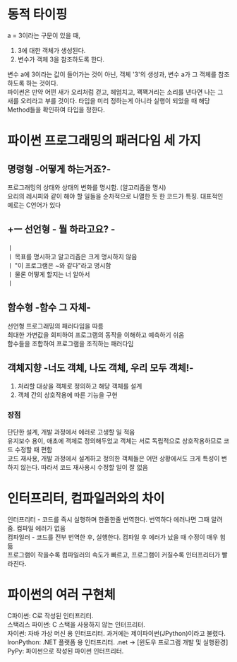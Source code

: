 # 동적 타이핑  

a = 3이라는 구문이 있을 때,  

1. 3에 대한 객체가 생성된다.  
2. 변수가 객체 3을 참조하도록 한다.  

변수 a에 3이라는 값이 들어가는 것이 아닌, 객체 '3'의 생성과, 변수 a가 그 객체를 참조하도록 하는 것이다.  
파이썬은 만약 어떤 새가 오리처럼 걷고, 헤엄치고, 꽥꽥거리는 소리를 낸다면 나는 그 새를 오리라고 부를 것이다. 타입을 미리 정하는게 아니라 실행이 되었을 때 해당 Method들을 확인하여 타입을 정한다.  

# 파이썬 프로그래밍의 패러다임 세 가지

## 명령형 -어떻게 하는거죠?-  

프로그래밍의 상태와 상태의 변화를 명시함. (알고리즘을 명시)  
요리의 레시피와 같이 해야 할 일들을 순차적으로 나열한 듯 한 코드가 특징. 
대표적인 예로는 C언어가 있다

## +ㅡ 선언형 - 뭘 하라고요? -   
ㅣ   
ㅣ  목표를 명시하고 알고리즘은 크게 명시하지 않음  
ㅣ   "이 프로그램은 ~와 같다"라고 명시함  
ㅣ  물론 어떻게 할지는 너 알아서  
ㅣ  
## 함수형  -함수 그 자체-  
선언형 프로그래밍의 패러다임을 따름  
최대한 가변값을 회피하여 프로그램의 동작을 이해하고 예측하기 쉬움  
함수들을 조합하여 프로그램을 조직하는 패러다임  

## 객체지향 -너도 객체, 나도 객체, 우리 모두 객체!-  
1. 처리할 대상을 객체로 정의하고 해당 객체를 설계  
2. 객체 간의 상호작용에 따른 기능을 구현  

### 장점   
단단한 설계, 개발 과정에서 에러로 고생할 일 적음  
유지보수 용이, 애초에 객체로 정의해두었고 객체는 서로 독립적으로 상호작용하므로 코드 수정할 때 편함  
코드 재사용, 개발 과정에서 설계하고 정의한 객체들은 어떤 상황에서도 크게 특성이 변하지 않는다. 따라서 코드 재사용시 수정할 일이 잘 없음  

# 인터프리터, 컴파일러와의 차이
인터프리터 - 코드를 즉시 실행하며 한줄한줄 번역한다. 번역하다 에러나면 그때 알려줌. 컴파일 에러가 없음  
컴파일러 - 코드를 전부 번역한 후, 실행한다. 컴파일 후 에러가 났을 때 수정이 매우 힘듦  
프로그램이 작을수록 컴파일러의 속도가 빠르고, 프로그램이 커질수록 인터프리터가 빨라진다.

# 파이썬의 여러 구현체
C파이썬: C로 작성된 인터프리터.  
스택리스 파이썬: C 스택을 사용하지 않는 인터프리터.  
자이썬: 자바 가상 머신 용 인터프리터. 과거에는 제이파이썬(JPython)이라고 불렸다.  
IronPython: .NET 플랫폼 용 인터프리터. .net -> [윈도우 프로그램 개발 및 실행환경]  
PyPy: 파이썬으로 작성된 파이썬 인터프리터.  